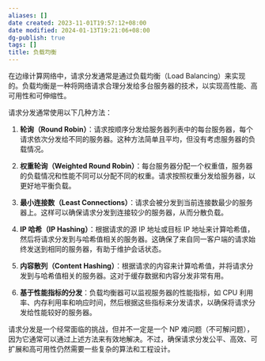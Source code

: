```yaml
---
aliases: []
date created: 2023-11-01T19:57:12+08:00
date modified: 2024-01-13T19:21:06+08:00
dg-publish: true
tags: []
title: 负载均衡
---
```


在边缘计算网络中，请求分发通常是通过负载均衡（Load Balancing）来实现的。负载均衡是一种将网络请求合理分发给多台服务器的技术，以实现高性能、高可用性和可伸缩性。

请求分发通常使用以下几种方法：

1. **轮询（Round Robin）**：请求按顺序分发给服务器列表中的每台服务器，每个请求依次分发给不同的服务器。这种方法简单且平均，但没有考虑服务器的负载情况。
    
2. **权重轮询（Weighted Round Robin）**：每台服务器分配一个权重值，服务器的负载情况和性能不同可以分配不同的权重。请求按照权重分发给服务器，以更好地平衡负载。
    
3. **最小连接数（Least Connections）**：请求会被分发到当前连接数最少的服务器上。这样可以确保请求分发到连接较少的服务器，从而分散负载。
    
4. **IP 哈希（IP Hashing）**：根据请求的源 IP 地址或目标 IP 地址来计算哈希值，然后将请求分发到与哈希值相关的服务器。这确保了来自同一客户端的请求始终发送到相同的服务器，有助于维护会话状态。
    
5. **内容散列（Content Hashing）**：根据请求的内容来计算哈希值，并将请求分发到与哈希值相关的服务器。这对于缓存数据和内容分发非常有用。
    
6. **基于性能指标的分发**：负载均衡器可以监视服务器的性能指标，如 CPU 利用率、内存利用率和响应时间，然后根据这些指标来分发请求，以确保将请求分发给性能较好的服务器。

请求分发是一个经常面临的挑战，但并不一定是一个 NP 难问题（不可解问题），因为它通常可以通过上述方法来有效地解决。不过，确保请求分发公平、高效、可扩展和高可用性仍然需要一些复杂的算法和工程设计。
